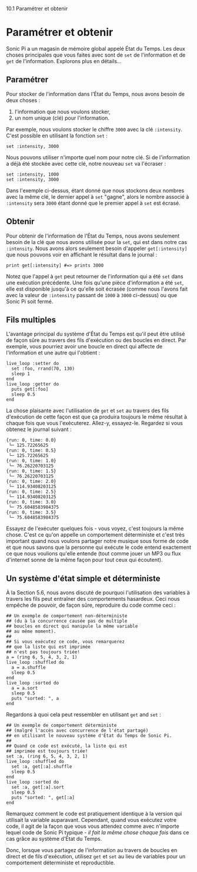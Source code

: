 10.1 Paramétrer et obtenir

# Paramétrer et obtenir

Sonic Pi a un magasin de mémoire global appelé État du Temps. Les deux choses principales que vous faites avec sont de `set` de l'information et de `get` de l'information. Explorons plus en détails...

## Paramétrer

Pour stocker de l'information dans l'État du Temps, nous avons besoin de deux choses :

1. l'information que nous voulons stocker,
2. un nom unique (clé) pour l'information.

Par exemple, nous voulons stocker le chiffre `3000` avec la clé `:intensity`. C'est possible en utilisant la fonction `set` :

```
set :intensity, 3000
```

Nous pouvons utiliser n'importe quel nom pour notre clé. Si de l'information a déjà été stockée avec cette clé, notre nouveau `set` va l'écraser :

```
set :intensity, 1000
set :intensity, 3000
```

Dans l'exemple ci-dessus, étant donné que nous stockons deux nombres avec la même clé, le dernier appel à `set` "gagne", alors le nombre associé à `:intensity` sera `3000` étant donné que le premier appel à `set` est écrasé.

## Obtenir

Pour obtenir de l'information de l'État du Temps, nous avons seulement besoin de la clé que nous avons utilisée pour la `set`, qui est dans notre cas `:intensity`. Nous avons alors seulement besoin d'appeler `get[:intensity]` que nous pouvons voir en affichant le résultat dans le journal :

```
print get[:intensity] #=> prints 3000
```

Notez que l'appel à `get` peut retourner de l'information qui a été `set` dans une exécution précédente. Une fois qu'une pièce d'information a été `set`, elle est disponible jusqu'à ce qu'elle soit écrasée (comme nous l'avons fait avec la valeur de `:intensity` passant de `1000` à `3000` ci-dessus) ou que Sonic Pi soit fermé.

## Fils multiples

L'avantage principal du système d'État du Temps est qu'il peut être utilisé de façon sûre au travers des fils d'exécution ou des boucles en direct. Par exemple, vous pourriez avoir une boucle en direct qui affecte de l'information et une autre qui l'obtient :

```
live_loop :setter do
  set :foo, rrand(70, 130)
  sleep 1
end
live_loop :getter do
  puts get[:foo]
  sleep 0.5
end
```

La chose plaisante avec l'utilisation de `get` et `set` au travers des fils d'exécution de cette façon est que ça produira toujours le même résultat à chaque fois que vous l'exécuterez. Allez-y, essayez-le. Regardez si vous obtenez le journal suivant :

```
{run: 0, time: 0.0}
 └─ 125.72265625
{run: 0, time: 0.5}
 └─ 125.72265625
{run: 0, time: 1.0}
 └─ 76.26220703125
{run: 0, time: 1.5}
 └─ 76.26220703125
{run: 0, time: 2.0}
 └─ 114.93408203125
{run: 0, time: 2.5}
 └─ 114.93408203125
{run: 0, time: 3.0}
 └─ 75.6048583984375
{run: 0, time: 3.5}
 └─ 75.6048583984375
```

Essayez de l'exécuter quelques fois - vous voyez, c'est toujours la même chose. C'est ce qu'on appelle un comportement déterministe et c'est très important quand nous voulons partager notre musique sous forme de code et que nous savons que la personne qui exécute le code entend exactement ce que nous voulions qu'elle entende (tout comme jouer un MP3 ou flux d'internet sonne de la même façon pour tout ceux qui écoutent).

## Un système d'état simple et déterministe

À la Section 5.6, nous avons discuté de pourquoi l'utilisation des variables à travers les fils peut entraîner des comportements hasardeux. Ceci nous empêche de pouvoir, de façon sûre, reproduire du code comme ceci :

```
## Un exemple de comportement non-déterministe
## (du à la concurrence causée pas de multiple
## boucles en direct qui manipule la même variable
## au même moment).
##  
## Si vous exécutez ce code, vous remarquerez
## que la liste qui est imprimée
## n'est pas toujours triée!
a = (ring 6, 5, 4, 3, 2, 1)
live_loop :shuffled do
  a = a.shuffle
  sleep 0.5
end
live_loop :sorted do
  a = a.sort
  sleep 0.5
  puts "sorted: ", a
end
```

Regardons à quoi cela peut ressembler en utilisant `get` and `set` :

```
## Un exemple de comportement déterministe
## (malgré l'accès avec concurrence de l'état partagé)
## en utilisant le nouveau système d'État du Temps de Sonic Pi.
##
## Quand ce code est exécuté, la liste qui est
## imprimée est toujours triée!
set :a, (ring 6, 5, 4, 3, 2, 1)
live_loop :shuffled do
  set :a, get[:a].shuffle
  sleep 0.5
end
live_loop :sorted do
  set :a, get[:a].sort
  sleep 0.5
  puts "sorted: ", get[:a]
end
```

Remarquez comment le code est pratiquement identique à la version qui utilisait la variable auparavant. Cependant, quand vous exécutez votre code, il agit de la façon que vous vous attendez comme avec n'importe lequel code de Sonic Pi typique - *il fait la même chose chaque fois* dans ce cas grâce au système d'État du Temps.

Donc, lorsque vous partagez de l'information au travers de boucles en direct et de fils d'exécution, utilisez `get` et `set` au lieu de variables pour un comportement déterministe et reproductible.
